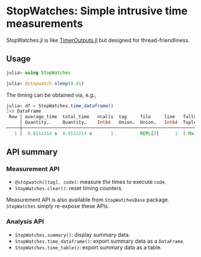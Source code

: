 # StopWatches: Simple intrusive time measurements

StopWatches.jl is like
[TimerOutputs.jl](https://github.com/KristofferC/TimerOutputs.jl) but designed
for thread-friendliness.

## Usage

```julia
julia> using StopWatches

julia> @stopwatch sleep(0.01)
```

The timing can be obtained via, e.g.,

``````julia
julia> df = StopWatches.time_dataframe()
1×8 DataFrame
 Row │ average_time  total_time   ncalls  tag     file     line   fullname  pkgid
     │ Quantity…     Quantity…    Int64   Union…  Union…   Int64  Tuple…    Union…
─────┼─────────────────────────────────────────────────────────────────────────────
   1 │  0.0111214 s  0.0111214 s       1          REPL[2]      1  (:Main,)
``````

## API summary
### Measurement API

* `@stopwatch([tag], code)`: measure the times to execute `code`.
* `StopWatches.clear()`: reset timing counters.

Measurement API is also available from `StopWatchesBase` package.  `StopWatches`
simply re-expose these APIs.

### Analysis API

* `StopWatches.summary()`: display summary data.
* `StopWatches.time_dataframe()`: export summary data as a `DataFrame`.
* `StopWatches.time_table()`: export summary data as a table.
